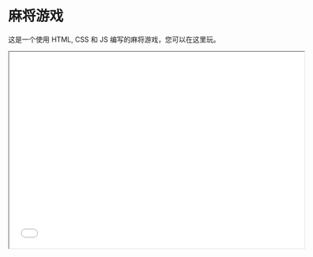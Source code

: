 # 麻将游戏

这是一个使用 HTML, CSS 和 JS 编写的麻将游戏，您可以在这里玩。

<!-- [链接到麻将程序](docs/app/TJMJ_014_20110801/mj.html) -->

<iframe src="app/TJMJ_014_20110801/mj.html" width="600" height="400"></iframe>
